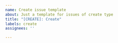 ```yaml
---
name: Create issue template
about: Just a template for issues of create type
title: "[CREATE]: Create"
labels: create
assignees: ''

---
```



